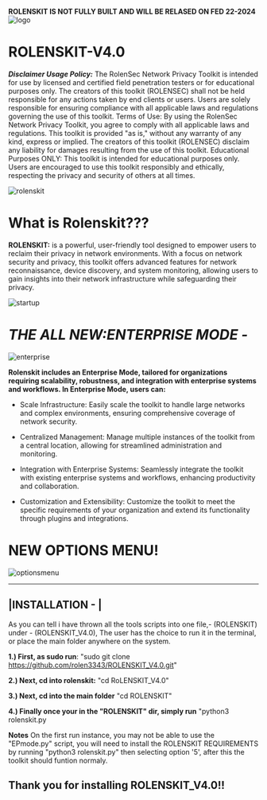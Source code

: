 ********ROLENSKIT IS NOT FULLY BUILT AND WILL BE RELASED ON FED 22-2024********
![logo](https://github.com/rolen3343/ROLENSKIT-V4.0/assets/89835953/d64113b9-893d-4f24-abf6-6a9f31749566)
# ROLENSKIT-V4.0
***Disclaimer
Usage Policy:*** The RolenSec Network Privacy Toolkit is intended for use by licensed and certified field penetration testers or for educational purposes only. The creators of this toolkit (ROLENSEC) shall not be held responsible for any actions taken by end clients or users. Users are solely responsible for ensuring compliance with all applicable laws and regulations governing the use of this toolkit.
Terms of Use: By using the RolenSec Network Privacy Toolkit, you agree to comply with all applicable laws and regulations. This toolkit is provided "as is," without any warranty of any kind, express or implied. The creators of this toolkit (ROLENSEC) disclaim any liability for damages resulting from the use of this toolkit.
Educational Purposes ONLY: This toolkit is intended for educational purposes only. Users are encouraged to use this toolkit responsibly and ethically, respecting the privacy and security of others at all times.

![rolenskit ](https://github.com/rolen3343/ROLENSKIT-V4.0/assets/89835953/dd89431b-f992-49c1-9096-c19eabb89e5c)

# What is Rolenskit???
 **ROLENSKIT:** is a powerful, user-friendly tool designed to empower users to reclaim 
their privacy in network environments. With a focus on network security and privacy, this toolkit offers advanced features for network reconnaissance, device discovery, and system monitoring, allowing users to gain insights into their network infrastructure while safeguarding their privacy.

![startup](https://github.com/rolen3343/ROLENSKIT-V4.0/assets/89835953/11b01bd9-e6ab-4063-96c3-427b88a3bfb5)

# ***THE ALL NEW:ENTERPRISE MODE -***
![enterprise](https://github.com/rolen3343/ROLENSKIT-V4.0/assets/89835953/3697db28-65bc-4e75-8bc1-af39e2fbb11e)

**Rolenskit includes an Enterprise Mode, tailored for organizations requiring scalability, robustness, and integration with enterprise systems and workflows. 
In Enterprise Mode, users can:**

* Scale Infrastructure: Easily scale the toolkit to handle large networks and complex environments, ensuring comprehensive coverage of network security.

* Centralized Management: Manage multiple instances of the toolkit from a central location, allowing for streamlined administration and monitoring.

* Integration with Enterprise Systems: Seamlessly integrate the toolkit with existing enterprise systems and workflows, enhancing productivity and collaboration.

* Customization and Extensibility: Customize the toolkit to meet the specific requirements of your organization and extend its functionality through plugins and integrations.

# NEW OPTIONS MENU!
![optionsmenu](https://github.com/rolen3343/ROLENSKIT-V4.0/assets/89835953/59d7b098-1e47-4187-934a-1452eb4d82af)

---------------------------------------------------------------------------------------------------------
|INSTALLATION - | 
------------------
As you can tell i have thrown all the tools scripts into one file,- (ROLENSKIT) under - (ROLENSKIT_V4.0), The user has the choice to run it in the terminal, or place the main folder anywhere on the system.

**1.) First, as sudo run**: "sudo git clone https://github.com/rolen3343/ROLENSKIT_V4.0.git"

**2.) Next, cd into rolenskit:** "cd RoLENSKIT_V4.0"

**3.) Next, cd into the main folder** "cd ROLENSKIT"

**4.) Finally once your in the "ROLENSKIT" dir, simply run** "python3 rolenskit.py

**Notes** On the first run instance, you may not be able to use the "EPmode.py" script, you will need to install the ROLENSKIT REQUIREMENTS by 
running "python3 rolenskit.py" then selecting option '5', after this the toolkit should funtion normaly. 

Thank you for installing ROLENSKIT_V4.0!!
----------------------------------------------------------------------------------------------------------
